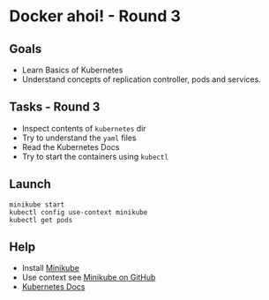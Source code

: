 # Docker ahoi! - Round 3

## Goals

* Learn Basics of Kubernetes
* Understand concepts of replication controller, pods and services.

## Tasks - Round 3

* Inspect contents of `kubernetes` dir
* Try to understand the `yaml` files
* Read the Kubernetes Docs
* Try to start the containers using `kubectl`

## Launch

```
minikube start
kubectl config use-context minikube
kubectl get pods
```

## Help

* Install [Minikube](https://kubernetes.io/docs/getting-started-guides/minikube/#installation)
* Use context see [Minikube on GitHub](https://github.com/kubernetes/minikube)
* [Kubernetes Docs](https://kubernetes.io/docs/)
